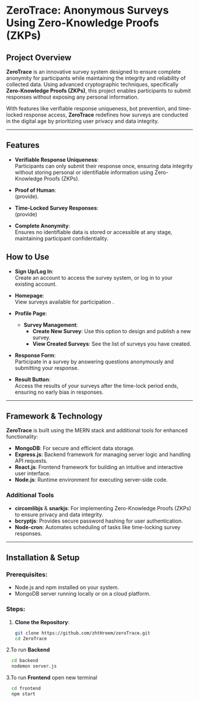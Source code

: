 # ZeroTrace: Anonymous Surveys Using Zero-Knowledge Proofs (ZKPs)

## Project Overview
**ZeroTrace** is an innovative survey system designed to ensure complete anonymity for participants while maintaining the integrity and reliability of collected data. Using advanced cryptographic techniques, specifically **Zero-Knowledge Proofs (ZKPs)**, this project enables participants to submit responses without exposing any personal information.  

With features like verifiable response uniqueness, bot prevention, and time-locked response access, **ZeroTrace** redefines how surveys are conducted in the digital age by prioritizing user privacy and data integrity.  

---

## Features  
- **Verifiable Response Uniqueness**:  
  Participants can only submit their response once, ensuring data integrity without storing personal or identifiable information using Zero-Knowledge Proofs (ZKPs).  

- **Proof of Human**:  
 (provide).  

- **Time-Locked Survey Responses**:  
 (provide) 

- **Complete Anonymity**:  
  Ensures no identifiable data is stored or accessible at any stage, maintaining participant confidentiality.  

## How to Use  

- **Sign Up/Log In**:  
  Create an account to access the survey system, or log in to your existing account.  

- **Homepage**:  
  View surveys available for participation .  

- **Profile Page**:  
  - **Survey Management**:  
    - **Create New Survey**: Use this option to design and publish a new survey.  
    - **View Created Surveys**: See the list of surveys you have created.  

- **Response Form**:  
  Participate in a survey by answering questions anonymously and submitting your response.  

- **Result Button**:  
  Access the results of your surveys after the time-lock period ends, ensuring no early bias in responses.  

---

## Framework & Technology  

**ZeroTrace** is built using the MERN stack and additional tools for enhanced functionality:  

- **MongoDB**: For secure and efficient data storage.  
- **Express.js**: Backend framework for managing server logic and handling API requests.  
- **React.js**: Frontend framework for building an intuitive and interactive user interface.  
- **Node.js**: Runtime environment for executing server-side code.  

### Additional Tools  
- **circomlibjs** & **snarkjs**: For implementing Zero-Knowledge Proofs (ZKPs) to ensure privacy and data integrity.  
- **bcryptjs**: Provides secure password hashing for user authentication.  
- **Node-cron**: Automates scheduling of tasks like time-locking survey responses.  
 
---

## Installation & Setup

### Prerequisites:
- Node.js and npm installed on your system.
- MongoDB server running locally or on a cloud platform.

### Steps:
1. **Clone the Repository**:
   ```bash
   git clone https://github.com/zhtHreem/zeroTrace.git
   cd ZeroTrace
2.To run **Backend** 
   ```bash
     cd backend
     nodemon server.js
   ```
3.To run **Frontend** open new terminal
   ```bash
     cd frontend
     npm start
   ```

   
